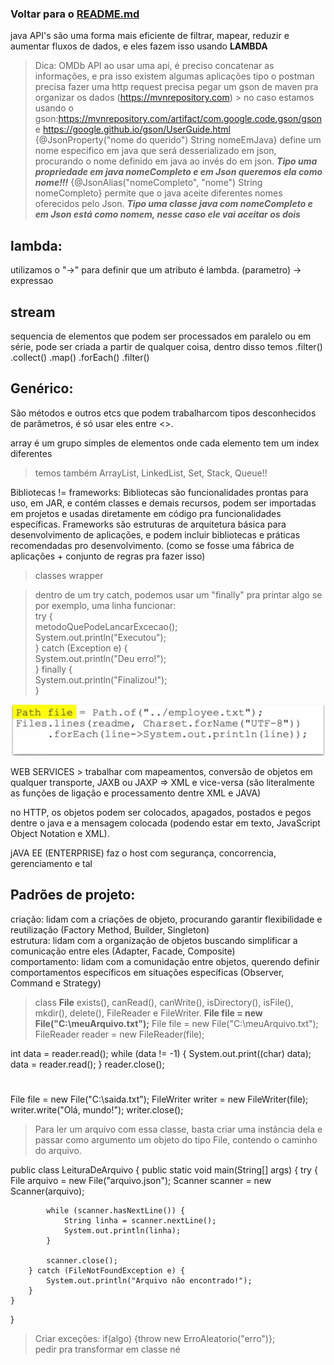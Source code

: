 ### Voltar para o [README.md](./README.md)

java API's são uma forma mais eficiente de filtrar, mapear, reduzir e aumentar fluxos de dados, e eles fazem isso usando **LAMBDA**

> Dica: OMDb API
> ao usar uma api, é preciso concatenar as informações, e pra isso existem algumas aplicações tipo o postman
> precisa fazer uma http request
> precisa pegar um gson de maven pra organizar os dados (https://mvnrepository.com) > no caso estamos usando o gson:https://mvnrepository.com/artifact/com.google.code.gson/gson e https://google.github.io/gson/UserGuide.html  
 {@JsonProperty("nome do querido") String nomeEmJava} define um nome específico em java que será desserializado em json, procurando o nome definido em java ao invés do em json. ***Tipo uma propriedade em java nomeCompleto e em Json queremos ela como nome!!!***
 {@JsonAlias("nomeCompleto", "nome") String nomeCompleto} permite que o java aceite diferentes nomes oferecidos pelo Json. ***Tipo uma classe java com nomeCompleto e em Json está como nomem, nesse caso ele vai aceitar os dois***

 ## lambda:
 utilizamos o "->" para definir que um atributo é lambda. (parametro) -> expressao

 ## stream
 sequencia de elementos que podem ser processados em paralelo ou em série, pode ser criada a partir de qualquer coisa, dentro disso temos .filter() .collect() .map() .forEach() .filter()

 ## Genérico:
 São métodos e outros etcs que podem trabalharcom tipos desconhecidos de parâmetros, é só usar eles entre <>. 


array é um grupo simples de elementos onde cada elemento tem um index diferentes

> temos também ArrayList, LinkedList, Set, Stack, Queue!!  

Bibliotecas != frameworks:  Bibliotecas são funcionalidades prontas para uso, em JAR, e contém classes e demais recursos, podem ser importadas em projetos e usadas diretamente em código pra funcionalidades específicas. Frameworks são estruturas de arquitetura básica para desenvolvimento de aplicações, e podem incluir bibliotecas e práticas recomendadas pro desenvolvimento. (como se fosse uma fábrica de aplicações + conjunto de regras pra fazer isso)

> classes wrapper

> dentro de um try catch, podemos usar um "finally" pra printar algo se por exemplo, uma linha funcionar:  
try {  
  metodoQuePodeLancarExcecao();  
  System.out.println("Executou");  
} catch (Exception e) {  
  System.out.println("Deu erro!");  
} finally {  
  System.out.println("Finalizou!");  
}  

![exemplo de input/output java](imagens/javaexample.png)

WEB SERVICES > trabalhar com mapeamentos, conversão de objetos 
em qualquer transporte, JAXB ou JAXP => XML e vice-versa (são literalmente as funções de ligação e processamento dentre XML e JAVA)

no HTTP, os objetos podem ser colocados, apagados, postados e pegos dentre o java e a mensagem colocada (podendo estar em texto, JavaScript Object Notation e XML).

jAVA EE (ENTERPRISE) faz o host com segurança, concorrencia, gerenciamento e tal

## Padrões de projeto:
criação: lidam com a criações de objeto, procurando garantir flexibilidade e reutilização (Factory Method, Builder, Singleton)  
estrutura: lidam com a organização de objetos buscando simplificar a comunicação entre eles (Adapter, Facade, Composite)  
comportamento: lidam com a comunidação entre objetos, querendo definir comportamentos específicos em situações específicas (Observer, Command e Strategy)  

> class **File** exists(), canRead(), canWrite(), isDirectory(), isFile(), mkdir(), delete(), FileReader e FileWriter. **File file = new File("C:\\meuArquivo.txt");**
File file = new File("C:\\meuArquivo.txt");
FileReader reader = new FileReader(file);

int data = reader.read();
while (data != -1) {
    System.out.print((char) data);
    data = reader.read();
}
reader.close();

#

File file = new File("C:\\saida.txt");
FileWriter writer = new FileWriter(file);
writer.write("Olá, mundo!");
writer.close();

> Para ler um arquivo com essa classe, basta criar uma instância dela e passar como argumento um objeto do tipo File, contendo o caminho do arquivo. 

public class LeituraDeArquivo {
    public static void main(String[] args) {
        try {
            File arquivo = new File("arquivo.json");
            Scanner scanner = new Scanner(arquivo);

            while (scanner.hasNextLine()) {
                String linha = scanner.nextLine();
                System.out.println(linha);
            }

            scanner.close();
        } catch (FileNotFoundException e) {
            System.out.println("Arquivo não encontrado!");
        }
    }
}

> Criar exceções: if(algo) {throw new ErroAleatorio("erro")};   
> pedir pra transformar em classe né  
> 